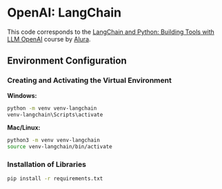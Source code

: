 # OpenAI: LangChain

This code corresponds to the [LangChain and Python: Building Tools with LLM OpenAI](https://www.alura.com.br/curso-online-langchain-python-ferramentas-llm-openai) course by [Alura](https://www.alura.com.br).

## Environment Configuration

### Creating and Activating the Virtual Environment

**Windows:**
```bash
python -m venv venv-langchain
venv-langchain\Scripts\activate
```

**Mac/Linux:**
```bash
python3 -m venv venv-langchain
source venv-langchain/bin/activate
```

### Installation of Libraries

```bash
pip install -r requirements.txt
```

